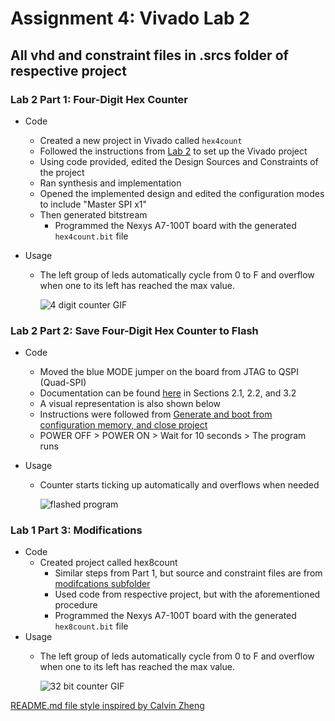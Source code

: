 # Assignment 4: Vivado Lab 2
## All vhd and constraint files in .srcs folder of respective project

### Lab 2 Part 1: Four-Digit Hex Counter
- Code
	- Created a new project in Vivado called `hex4count`
	- Followed the instructions from [Lab 2](https://github.com/kevinwlu/dsd/tree/master/Nexys-A7/Lab-2) to set up the Vivado project
	- Using code provided, edited the Design Sources and Constraints of the project
	- Ran synthesis and implementation
  - Opened the implemented design and edited the configuration modes to include "Master SPI x1"
  - Then generated bitstream
	- Programmed the Nexys A7-100T board with the generated `hex4count.bit` file

- Usage
	- The left group of leds automatically cycle from 0 to F and overflow when one to its left has reached the max value.
		
		![4 digit counter GIF](./hex4count/hex4count.gif)
	
### Lab 2 Part 2: Save Four-Digit Hex Counter to Flash
- Code
	- Moved the blue MODE jumper on the board from JTAG to QSPI (Quad-SPI)
    - Documentation can be found [here](https://digilent.com/reference/_media/reference/programmable-logic/nexys-a7/nexys-a7_rm.pdf) in Sections 2.1, 2.2, and 3.2
    - A visual representation is also shown below
  - Instructions were followed from [Generate and boot from configuration memory, and close project](https://github.com/kevinwlu/dsd/tree/master/Nexys-A7/Lab-2#6-generate-and-boot-from-configuration-memory-and-close-project)
  - POWER OFF > POWER ON > Wait for 10 seconds > The program runs

- Usage
	- Counter starts ticking up automatically and overflows when needed
		
		![flashed program](./hex4count/flash.gif)


### Lab 1 Part 3: Modifications
- Code
  - Created project called hex8count
	- Similar steps from Part 1, but source and constraint files are from [modifcations subfolder](https://github.com/kevinwlu/dsd/tree/master/Nexys-A7/Lab-2/Modifications)
	- Used code from respective project, but with the aforementioned procedure
	- Programmed the Nexys A7-100T board with the generated `hex8count.bit` file
-  Usage
	- The left group of leds automatically cycle from 0 to F and overflow when one to its left has reached the max value.
		
		![32 bit counter GIF](./hex8count/hex8count.gif)

	
	
	
[README.md file style inspired by Calvin Zheng](https://github.com/Crystal-Link/CPE487-Work/blob/main/Assignments/Assignment%203%20-%20Vivado%20Lab%201/README.md)
